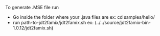 To generate .MSE file run

- Go inside the folder where your .java files are
  ex: cd samples/hello/
- run path-to-jdt2famix/jdt2famix.sh 
  ex: (../../source/jdt2famix-bin-1.0.12/jdt2famix.sh)
